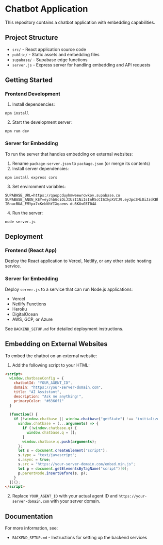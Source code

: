 
# Chatbot Application

This repository contains a chatbot application with embedding capabilities.

## Project Structure

- `src/` - React application source code
- `public/` - Static assets and embedding files
- `supabase/` - Supabase edge functions
- `server.js` - Express server for handling embedding and API requests

## Getting Started

### Frontend Development

1. Install dependencies:
```
npm install
```

2. Start the development server:
```
npm run dev
```

### Server for Embedding

To run the server that handles embedding on external websites:

1. Rename `package-server.json` to `package.json` (or merge its contents)
2. Install server dependencies:
```
npm install express cors
```

3. Set environment variables:
```
SUPABASE_URL=https://qaopcduyhmweewrcwkoy.supabase.co
SUPABASE_ANON_KEY=eyJhbGciOiJIUzI1NiIsInR5cCI6IkpXVCJ9.eyJpc3MiOiJzdXBhYmFzZSIsInJlZiI6InFhb3BjZHV5aG13ZWV3cmN3a295Iiwicm9sZSI6ImFub24iLCJpYXQiOjE3NDA4MzM3MjQsImV4cCI6MjA1NjQwOTcyNH0.-IBnucBUA_FMYpx7xKebNhYIXqaems-du5KUvG5T04A
```

4. Run the server:
```
node server.js
```

## Deployment

### Frontend (React App)

Deploy the React application to Vercel, Netlify, or any other static hosting service.

### Server for Embedding

Deploy `server.js` to a service that can run Node.js applications:
- Vercel
- Netlify Functions
- Heroku
- DigitalOcean
- AWS, GCP, or Azure

See `BACKEND_SETUP.md` for detailed deployment instructions.

## Embedding on External Websites

To embed the chatbot on an external website:

1. Add the following script to your HTML:
```html
<script>
  window.chatbaseConfig = {
    chatbotId: "YOUR_AGENT_ID",
    domain: "https://your-server-domain.com",
    title: "AI Assistant",
    description: "Ask me anything!",
    primaryColor: "#6366f1"
  }
  
  (function() {
    if (!window.chatbase || window.chatbase("getState") !== "initialized") {
      window.chatbase = (...arguments) => {
        if (!window.chatbase.q) {
          window.chatbase.q = [];
        }
        window.chatbase.q.push(arguments);
      };
      let s = document.createElement("script");
      s.type = "text/javascript";
      s.async = true;
      s.src = "https://your-server-domain.com/embed.min.js";
      let p = document.getElementsByTagName("script")[0];
      p.parentNode.insertBefore(s, p);
    }
  })();
</script>
```

2. Replace `YOUR_AGENT_ID` with your actual agent ID and `https://your-server-domain.com` with your server domain.

## Documentation

For more information, see:
- `BACKEND_SETUP.md` - Instructions for setting up the backend services
